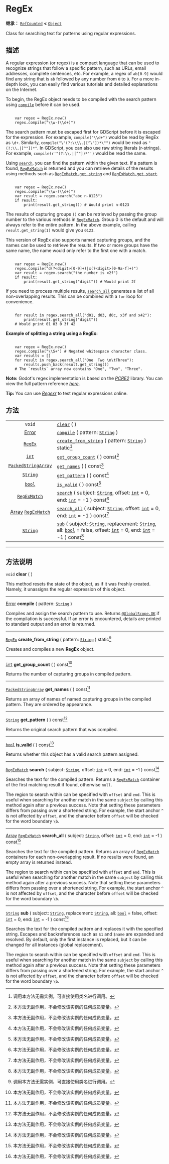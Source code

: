 <!-- ⚠ 请勿编辑本文件 ⚠ -->
<!-- 本文档使用脚本从 WeDot 引擎源码仓库生成。 -->
<!-- 生成脚本：https://github.com/WeDot-Engine/WeDot/tree/4.3/doc/tools/make_md.py； -->
<!-- 原文件：https://github.com/WeDot-Engine/WeDot/tree/4.3/modules/regex/doc_classes/RegEx.xml。 -->

<div id="_class_regex"></div>

# RegEx

**继承：** [`RefCounted`](class_refcounted.md) **<** [`Object`](class_object.md)

Class for searching text for patterns using regular expressions.

## 描述

A regular expression (or regex) is a compact language that can be used to recognize strings that follow a specific pattern, such as URLs, email addresses, complete sentences, etc. For example, a regex of `ab[0-9]` would find any string that is `ab` followed by any number from `0` to `9`. For a more in-depth look, you can easily find various tutorials and detailed explanations on the Internet.

To begin, the RegEx object needs to be compiled with the search pattern using [`compile`](#class_regex_method_compile) before it can be used.

```

    var regex = RegEx.new()
    regex.compile("\\w-(\\d+)")
```

The search pattern must be escaped first for GDScript before it is escaped for the expression. For example, `compile("\\d+")` would be read by RegEx as `\d+`. Similarly, `compile("\"(?:\\\\.|[^\"])*\"")` would be read as `"(?:\\.|[^"])*"`. In GDScript, you can also use raw string literals (r-strings). For example, `compile(r'"(?:\\.|[^"])*"')` would be read the same.

Using [`search`](#class_regex_method_search), you can find the pattern within the given text. If a pattern is found, [`RegExMatch`](class_regexmatch.md) is returned and you can retrieve details of the results using methods such as [`RegExMatch.get_string`](#class_regexmatch_method_get_string) and [`RegExMatch.get_start`](#class_regexmatch_method_get_start).

```

    var regex = RegEx.new()
    regex.compile("\\w-(\\d+)")
    var result = regex.search("abc n-0123")
    if result:
        print(result.get_string()) # Would print n-0123
```

The results of capturing groups `()` can be retrieved by passing the group number to the various methods in [`RegExMatch`](class_regexmatch.md). Group 0 is the default and will always refer to the entire pattern. In the above example, calling `result.get_string(1)` would give you `0123`.

This version of RegEx also supports named capturing groups, and the names can be used to retrieve the results. If two or more groups have the same name, the name would only refer to the first one with a match.

```

    var regex = RegEx.new()
    regex.compile("d(?<digit>[0-9]+)|x(?<digit>[0-9a-f]+)")
    var result = regex.search("the number is x2f")
    if result:
        print(result.get_string("digit")) # Would print 2f
```

If you need to process multiple results, [`search_all`](#class_regex_method_search_all) generates a list of all non-overlapping results. This can be combined with a `for` loop for convenience.

```

    for result in regex.search_all("d01, d03, d0c, x3f and x42"):
        print(result.get_string("digit"))
    # Would print 01 03 0 3f 42
```

 **Example of splitting a string using a RegEx:** 

```

    var regex = RegEx.new()
    regex.compile("\\S+") # Negated whitespace character class.
    var results = []
    for result in regex.search_all("One  Two \n\tThree"):
        results.push_back(result.get_string())
    # The `results` array now contains "One", "Two", "Three".
```

 **Note:** Godot's regex implementation is based on the [*PCRE2*](https://www.pcre.org/) library. You can view the full pattern reference [*here*](https://www.pcre.org/current/doc/html/pcre2pattern.html).

 **Tip:** You can use [*Regexr*](https://regexr.com/) to test regular expressions online.











## 方法

|||
|:-:|:--|
| `void`                                                      | [`clear`](#class_regex_method_clear) ( )                                                                                                                                                                                                    |
| [Error](#enum_@globalscope_error)                           | [`compile`](#class_regex_method_compile) ( pattern: [`String`](class_string.md) )                                                                                                                                                           |
| [`RegEx`](class_regex.md)                                   | [`create_from_string`](#class_regex_method_create_from_string) ( pattern: [`String`](class_string.md) ) static[^static]                                                                                                                     |
| [`int`](class_int.md)                                       | [`get_group_count`](#class_regex_method_get_group_count) ( ) const[^const]                                                                                                                                                                  |
| [`PackedStringArray`](class_packedstringarray.md)           | [`get_names`](#class_regex_method_get_names) ( ) const[^const]                                                                                                                                                                              |
| [`String`](class_string.md)                                 | [`get_pattern`](#class_regex_method_get_pattern) ( ) const[^const]                                                                                                                                                                          |
| [`bool`](class_bool.md)                                     | [`is_valid`](#class_regex_method_is_valid) ( ) const[^const]                                                                                                                                                                                |
| [`RegExMatch`](class_regexmatch.md)                         | [`search`](#class_regex_method_search) ( subject: [`String`](class_string.md), offset: [`int`](class_int.md) = 0, end: [`int`](class_int.md) = -1 ) const[^const]                                                                           |
| [Array](class_array.md) [`RegExMatch`](class_regexmatch.md) | [`search_all`](#class_regex_method_search_all) ( subject: [`String`](class_string.md), offset: [`int`](class_int.md) = 0, end: [`int`](class_int.md) = -1 ) const[^const]                                                                   |
| [`String`](class_string.md)                                 | [`sub`](#class_regex_method_sub) ( subject: [`String`](class_string.md), replacement: [`String`](class_string.md), all: [`bool`](class_bool.md) = false, offset: [`int`](class_int.md) = 0, end: [`int`](class_int.md) = -1 ) const[^const] |

<!-- rst-class:: classref-section-separator -->

---

## 方法说明

<div id="_class_regex_method_clear"></div>

`void` **clear** ( )<div id="class_regex_method_clear"></div>

This method resets the state of the object, as if it was freshly created. Namely, it unassigns the regular expression of this object.

<!-- rst-class:: classref-item-separator -->

---

<div id="_class_regex_method_compile"></div>

[Error](#enum_@globalscope_error) **compile** ( pattern: [`String`](class_string.md) )<div id="class_regex_method_compile"></div>

Compiles and assign the search pattern to use. Returns [`@GlobalScope.OK`](#class_@globalscope_constant_ok) if the compilation is successful. If an error is encountered, details are printed to standard output and an error is returned.

<!-- rst-class:: classref-item-separator -->

---

<div id="_class_regex_method_create_from_string"></div>

[`RegEx`](class_regex.md) **create_from_string** ( pattern: [`String`](class_string.md) ) static[^static]<div id="class_regex_method_create_from_string"></div>

Creates and compiles a new **RegEx** object.

<!-- rst-class:: classref-item-separator -->

---

<div id="_class_regex_method_get_group_count"></div>

[`int`](class_int.md) **get_group_count** ( ) const[^const]<div id="class_regex_method_get_group_count"></div>

Returns the number of capturing groups in compiled pattern.

<!-- rst-class:: classref-item-separator -->

---

<div id="_class_regex_method_get_names"></div>

[`PackedStringArray`](class_packedstringarray.md) **get_names** ( ) const[^const]<div id="class_regex_method_get_names"></div>

Returns an array of names of named capturing groups in the compiled pattern. They are ordered by appearance.

<!-- rst-class:: classref-item-separator -->

---

<div id="_class_regex_method_get_pattern"></div>

[`String`](class_string.md) **get_pattern** ( ) const[^const]<div id="class_regex_method_get_pattern"></div>

Returns the original search pattern that was compiled.

<!-- rst-class:: classref-item-separator -->

---

<div id="_class_regex_method_is_valid"></div>

[`bool`](class_bool.md) **is_valid** ( ) const[^const]<div id="class_regex_method_is_valid"></div>

Returns whether this object has a valid search pattern assigned.

<!-- rst-class:: classref-item-separator -->

---

<div id="_class_regex_method_search"></div>

[`RegExMatch`](class_regexmatch.md) **search** ( subject: [`String`](class_string.md), offset: [`int`](class_int.md) = 0, end: [`int`](class_int.md) = -1 ) const[^const]<div id="class_regex_method_search"></div>

Searches the text for the compiled pattern. Returns a [`RegExMatch`](class_regexmatch.md) container of the first matching result if found, otherwise `null`.

The region to search within can be specified with `offset` and `end`. This is useful when searching for another match in the same `subject` by calling this method again after a previous success. Note that setting these parameters differs from passing over a shortened string. For example, the start anchor `^` is not affected by `offset`, and the character before `offset` will be checked for the word boundary `\b`.

<!-- rst-class:: classref-item-separator -->

---

<div id="_class_regex_method_search_all"></div>

[Array](class_array.md) [`RegExMatch`](class_regexmatch.md) **search_all** ( subject: [`String`](class_string.md), offset: [`int`](class_int.md) = 0, end: [`int`](class_int.md) = -1 ) const[^const]<div id="class_regex_method_search_all"></div>

Searches the text for the compiled pattern. Returns an array of [`RegExMatch`](class_regexmatch.md) containers for each non-overlapping result. If no results were found, an empty array is returned instead.

The region to search within can be specified with `offset` and `end`. This is useful when searching for another match in the same `subject` by calling this method again after a previous success. Note that setting these parameters differs from passing over a shortened string. For example, the start anchor `^` is not affected by `offset`, and the character before `offset` will be checked for the word boundary `\b`.

<!-- rst-class:: classref-item-separator -->

---

<div id="_class_regex_method_sub"></div>

[`String`](class_string.md) **sub** ( subject: [`String`](class_string.md), replacement: [`String`](class_string.md), all: [`bool`](class_bool.md) = false, offset: [`int`](class_int.md) = 0, end: [`int`](class_int.md) = -1 ) const[^const]<div id="class_regex_method_sub"></div>

Searches the text for the compiled pattern and replaces it with the specified string. Escapes and backreferences such as `$1` and `$name` are expanded and resolved. By default, only the first instance is replaced, but it can be changed for all instances (global replacement).

The region to search within can be specified with `offset` and `end`. This is useful when searching for another match in the same `subject` by calling this method again after a previous success. Note that setting these parameters differs from passing over a shortened string. For example, the start anchor `^` is not affected by `offset`, and the character before `offset` will be checked for the word boundary `\b`.

[^virtual]: 本方法通常需要用户覆盖才能生效。
[^const]: 本方法无副作用，不会修改该实例的任何成员变量。
[^vararg]: 本方法除了能接受在此处描述的参数外，还能够继续接受任意数量的参数。
[^constructor]: 本方法用于构造某个类型。
[^static]: 调用本方法无需实例，可直接使用类名进行调用。
[^operator]: 本方法描述的是使用本类型作为左操作数的有效运算符。
[^bitfield]: 这个值是由下列位标志构成位掩码的整数。
[^void]: 无返回值。
